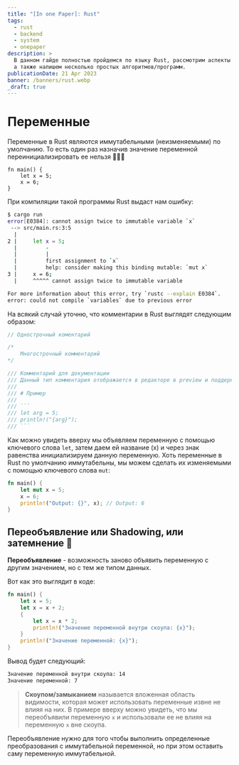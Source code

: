 ```yaml
---
title: "[In one Paper]: Rust"
tags:
  - rust
  - backend
  - system
  - onepaper
description: >
  В данном гайде полностью пройдемся по языку Rust, рассмотрим аспекты внутри языка, которых нет в других языках программирования,
  а также напишем несколько простых алгоритмов/программ.
publicationDate: 21 Apr 2023
banner: /banners/rust.webp
_draft: true
---
```


# Переменные

Переменные в Rust являются иммутабельными (неизменяемыми) по умолчанию. То есть один раз назначив значение переменной переинициализировать ее нельзя 🙅🏻‍♂️

```rust[main.rs]
fn main() {
	let x = 5;
	x = 6;
}
```

При компиляции такой программы Rust выдаст нам ошибку:

```bash
$ cargo run
error[E0384]: cannot assign twice to immutable variable `x`
 --> src/main.rs:3:5
  |
2 |     let x = 5;
  |         -
  |         |
  |         first assignment to `x`
  |         help: consider making this binding mutable: `mut x`
3 |     x = 6;
  |     ^^^^^ cannot assign twice to immutable variable

For more information about this error, try `rustc --explain E0384`.
error: could not compile `variables` due to previous error
```

На всякий случай уточню, что комментарии в Rust выглядят следующим образом:

```rust
// Однострочный коментарий

/*
	Многострочный комментарий
*/

/// Комментарий для документации
/// Данный тип комментария отображается в редакторе в preview и поддерживает Markdown
///
/// # Пример
///
/// ```
/// let arg = 5;
/// println!("{arg}");
/// ```
```

Как можно увидеть вверху мы объявляем переменную с помощью ключевого слова `let`, затем даем ей название (x) и через знак равенства инициализируем данную переменную. Хоть переменные в Rust по умолчанию иммутабельны, мы можем сделать их изменяемыми с помощью ключевого слова `mut`:

```rust
fn main() {
	let mut x = 5;
	x = 6;
	println!("Output: {}", x); // Output: 6
}
```

## Переобъявление или Shadowing, или затемнение 👥
**Переобъявление** - возможность заново объявить переменную с другим значением, но с тем же типом данных.

Вот как это выглядит в коде:

```rust
fn main() {
    let x = 5;
    let x = x + 2;
    {
        let x = x * 2;
        println!("Значение переменной внутри скоупа: {x}");
    }
    println!("Значение переменной: {x}");
}
```

Вывод будет следующий:

```bash
Значение переменной внутри скоупа: 14
Значение переменной: 7
```

> **Скоупом/замыканием** называется вложенная область видимости, которая может использовать переменные извне не влияя на них. В примере вверху можно увидеть, что мы переобъявили переменную `x` и использовали ее не влияя на переменную `x` вне скоупа.

Переобъявление нужно для того чтобы выполнить определенные преобразования с иммутабельной переменной, но при этом оставить саму переменную иммутабельной.

